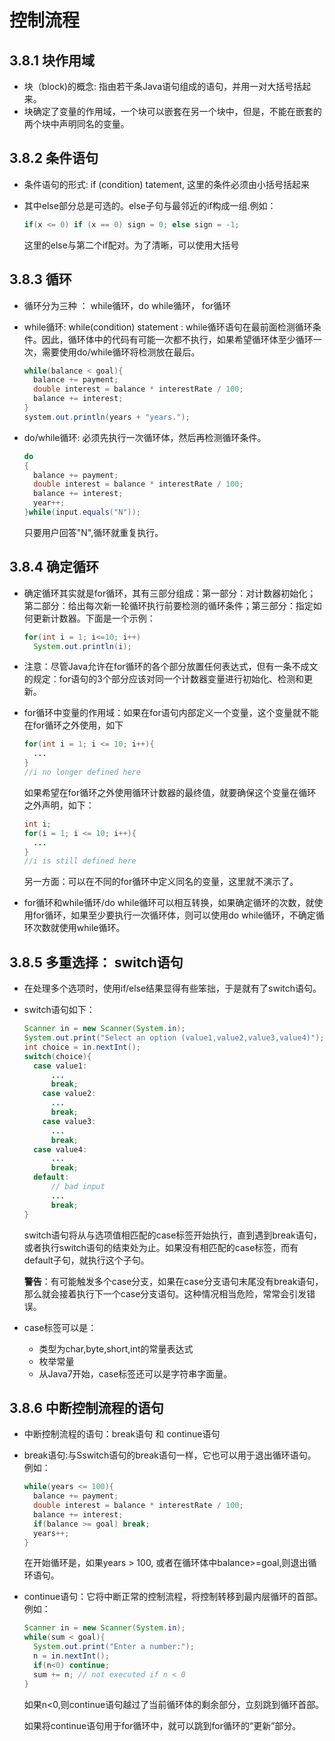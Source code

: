 # 控制流程

## 3.8.1 块作用域

- 块（block)的概念: 指由若干条Java语句组成的语句，并用一对大括号括起来。
- 块确定了变量的作用域，一个块可以嵌套在另一个块中，但是，不能在嵌套的两个块中声明同名的变量。

## 3.8.2 条件语句

- 条件语句的形式:   if (condition) tatement, 这里的条件必须由小括号括起来

- 其中else部分总是可选的。else子句与最邻近的if构成一组.例如：

  ```java
  if(x <= 0) if (x == 0) sign = 0; else sign = -1;
  ```

  这里的else与第二个if配对。为了清晰，可以使用大括号

## 3.8.3 循环

- 循环分为三种 ： while循环，do while循环， for循环

- while循环:  while(condition) statement : while循环语句在最前面检测循环条件。因此，循环体中的代码有可能一次都不执行，如果希望循环体至少循环一次，需要使用do/while循环将检测放在最后。

  ```java
  while(balance < goal){
  	balance += payment;
  	double interest = balance * interestRate / 100;
  	balance += interest;
  }
  system.out.println(years + "years.");
  ```

- do/while循环: 必须先执行一次循环体，然后再检测循环条件。

  ```java
  do
  {
  	balance += payment;
  	double interest = balance * interestRate / 100;
  	balance += interest;
  	year++;
  }while(input.equals("N"));
  ```

  只要用户回答"N",循环就重复执行。

## 3.8.4 确定循环

- 确定循环其实就是for循环，其有三部分组成：第一部分：对计数器初始化；第二部分：给出每次新一轮循环执行前要检测的循环条件；第三部分：指定如何更新计数器。下面是一个示例：

  ```java
  for(int i = 1; i<=10; i++)
  	System.out.println(i);
  ```

- 注意：尽管Java允许在for循环的各个部分放置任何表达式，但有一条不成文的规定：for语句的3个部分应该对同一个计数器变量进行初始化、检测和更新。

- for循环中变量的作用域：如果在for语句内部定义一个变量，这个变量就不能在for循环之外使用，如下

  ```java
  for(int i = 1; i <= 10; i++){
  	...
  }
  //i no longer defined here
  ```

  如果希望在for循环之外使用循环计数器的最终值，就要确保这个变量在循环之外声明，如下：

  ```java
  int i;
  for(i = 1; i <= 10; i++){
  	...
  }
  //i is still defined here
  ```

  另一方面：可以在不同的for循环中定义同名的变量，这里就不演示了。

- for循环和while循环/do while循环可以相互转换，如果确定循环的次数，就使用for循环，如果至少要执行一次循环体，则可以使用do while循环，不确定循环次数就使用while循环。

## 3.8.5 多重选择： switch语句

- 在处理多个选项时，使用if/else结果显得有些笨拙，于是就有了switch语句。

- switch语句如下：

  ```java
  Scanner in = new Scanner(System.in);
  System.out.print("Select an option (value1,value2,value3,value4)");
  int choice = in.nextInt();
  switch(choice){
  	case value1:
  		...
  		break;
      case value2:
  		...
  		break;  
      case value3:
  		...
  		break;
  	case value4:
  		...
  		break;
  	default:
  		// bad input
  		...
  		break;
  }
  ```

  switch语句将从与选项值相匹配的case标签开始执行，直到遇到break语句，或者执行switch语句的结束处为止。如果没有相匹配的case标签，而有default子句，就执行这个子句。

  **警告**：有可能触发多个case分支，如果在case分支语句末尾没有break语句，那么就会接着执行下一个case分支语句。这种情况相当危险，常常会引发错误。

- case标签可以是：
  - 类型为char,byte,short,int的常量表达式
  - 枚举常量
  - 从Java7开始，case标签还可以是字符串字面量。

## 3.8.6 中断控制流程的语句

- 中断控制流程的语句：break语句 和 continue语句

- break语句:与Sswitch语句的break语句一样，它也可以用于退出循环语句。例如：

  ```java
  while(years <= 100){
  	balance += payment;
  	double interest = balance * interestRate / 100;
  	balance += interest;
  	if(balance >= goal) break;
  	years++;
  }
  ```

  在开始循环是，如果years > 100, 或者在循环体中balance>=goal,则退出循环语句。

- continue语句：它将中断正常的控制流程，将控制转移到最内层循环的首部。例如：

  ```java
  Scanner in = new Scanner(System.in);
  while(sum < goal){
  	System.out.print("Enter a number:");
  	n = in.nextInt();
  	if(n<0) continue;
  	sum += n; // not executed if n < 0
  }
  ```

  如果n<0,则continue语句越过了当前循环体的剩余部分，立刻跳到循环首部。

  如果将continue语句用于for循环中，就可以跳到for循环的“更新”部分。
